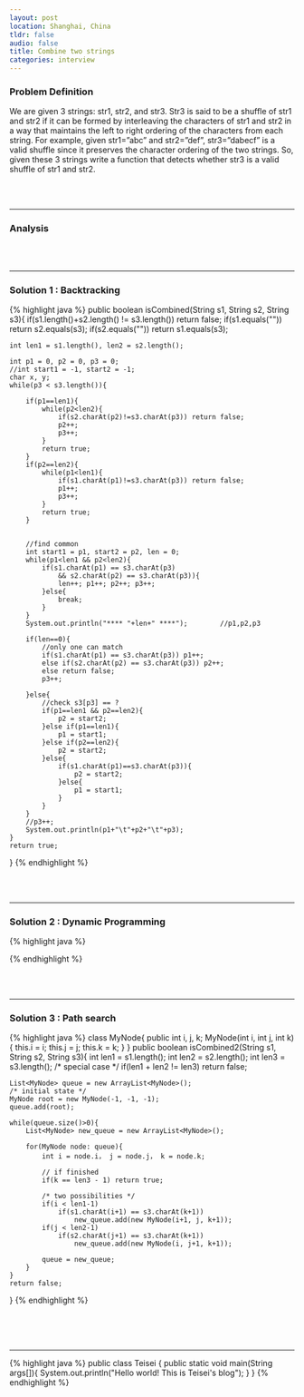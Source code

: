 ```yaml
---
layout: post
location: Shanghai, China
tldr: false
audio: false
title: Combine two strings
categories: interview
---
```


### Problem Definition

We are given 3 strings: str1, str2, and str3. Str3 is said to be a shuffle of str1 and str2 if it can be formed by interleaving the characters of str1 and str2 in a way that maintains the left to right ordering of the characters from each string. For example, given str1=”abc” and str2=”def”, str3=”dabecf” is a valid shuffle since it preserves the character ordering of the two strings. So, given these 3 strings write a function that detects whether str3 is a valid shuffle of str1 and str2.

<br>
<br>

---


### Analysis


<br>
<br>

---


### Solution 1 : Backtracking

{% highlight java %}
public boolean isCombined(String s1, String s2, String s3){
	if(s1.length()+s2.length() != s3.length()) return false;
	if(s1.equals("")) return s2.equals(s3);
	if(s2.equals("")) return s1.equals(s3);

	int len1 = s1.length(), len2 = s2.length();

	int p1 = 0, p2 = 0, p3 = 0;
	//int start1 = -1, start2 = -1;
	char x, y;
	while(p3 < s3.length()){

		if(p1==len1){
			while(p2<len2){
				if(s2.charAt(p2)!=s3.charAt(p3)) return false;
				p2++;
				p3++;
			}
			return true;
		}
		if(p2==len2){
			while(p1<len1){
				if(s1.charAt(p1)!=s3.charAt(p3)) return false;
				p1++;
				p3++;
			}
			return true;
		}

			
		//find common
		int start1 = p1, start2 = p2, len = 0;
		while(p1<len1 && p2<len2){
			if(s1.charAt(p1) == s3.charAt(p3) 
				&& s2.charAt(p2) == s3.charAt(p3)){
				len++; p1++; p2++; p3++;
			}else{
				break;
			}
		}
		System.out.println("**** "+len+" ****");		//p1,p2,p3

		if(len==0){
			//only one can match
			if(s1.charAt(p1) == s3.charAt(p3)) p1++;
			else if(s2.charAt(p2) == s3.charAt(p3)) p2++;
			else return false;
			p3++;

		}else{
			//check s3[p3] == ?
			if(p1==len1 && p2==len2){
				p2 = start2;
			}else if(p1==len1){
				p1 = start1;
			}else if(p2==len2){
				p2 = start2;
			}else{
				if(s1.charAt(p1)==s3.charAt(p3)){
					p2 = start2;
				}else{
					p1 = start1;
				}
			}
		}
		//p3++;
		System.out.println(p1+"\t"+p2+"\t"+p3);
	}
	return true;
}
{% endhighlight %}

<br>
<br>

---


### Solution 2 : Dynamic Programming

{% highlight java %}

{% endhighlight %}

<br>
<br>

---

### Solution 3 : Path search

{% highlight java %}
class MyNode{
	public int i, j, k;
	MyNode(int i, int j, int k){
		this.i = i;
		this.j = j;
		this.k = k;
	}
}
public boolean isCombined2(String s1, String s2, String s3){
	int len1 = s1.length();
	int len2 = s2.length();
	int len3 = s3.length();
	/* special case */
	if(len1 + len2 != len3) return false;
	
	List<MyNode> queue = new ArrayList<MyNode>();
	/* initial state */
	MyNode root = new MyNode(-1, -1, -1);
	queue.add(root);

	while(queue.size()>0){
		List<MyNode> new_queue = new ArrayList<MyNode>();
		
		for(MyNode node: queue){
			int i = node.i， j = node.j， k = node.k;
				
			// if finished
			if(k == len3 - 1) return true;

			/* two possibilities */
			if(i < len1-1)
				if(s1.charAt(i+1) == s3.charAt(k+1))
					new_queue.add(new MyNode(i+1, j, k+1));
			if(j < len2-1)
				if(s2.charAt(j+1) == s3.charAt(k+1))
					new_queue.add(new MyNode(i, j+1, k+1));

			queue = new_queue;
		}
	}
	return false;
}
{% endhighlight %}


<br>
<br>
<br>

---

{% highlight java %}
public class Teisei {
    public static void main(String args[]){
        System.out.println("Hello world! This is Teisei's blog");
    }
}
{% endhighlight %}